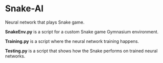 # Snake-AI
Neural network that plays Snake game.

**SnakeEnv.py** is a script for a custom Snake game Gymnasium environment.

**Training.py** is a script where the neural network training happens.

**Testing.py** is a script that shows how the Snake performs on trained neural networks.
